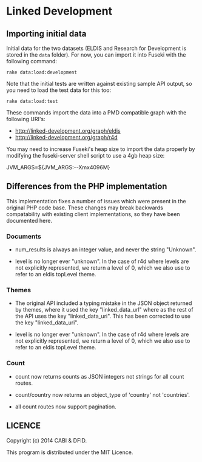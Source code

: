 # Linked Development

## Importing initial data

Initial data for the two datasets (ELDIS and Research for Development is stored in the `data` folder). For now, you can import it into Fuseki with the following command:

    rake data:load:development

Note that the initial tests are written against existing sample API output, so you need to load the test data for this too:

    rake data:load:test

These commands import the data into a PMD compatible graph with the following URI's:

- http://linked-development.org/graph/eldis
- http://linked-development.org/graph/r4d

You may need to increase Fuseki's heap size to import the data properly by modifying the fuseki-server shell script to use a 4gb heap size:

JVM_ARGS=${JVM_ARGS:--Xmx4096M}

## Differences from the PHP implementation

This implementation fixes a number of issues which were present in the
original PHP code base.  These changes may break backwards
compatability with existing client implementations, so they have been
documented here.

### Documents

- num_results is always an integer value, and never the string "Unknown".

- level is no longer ever "unknown".  In the case of r4d where levels
  are not explicitly represented, we return a level of 0, which we
  also use to refer to an eldis topLevel theme.

### Themes

- The original API included a typing mistake in the JSON object
  returned by themes, where it used the key "linked\_data\_url" where
  as the rest of the API uses the key "linked\_data\_uri".  This has
  been corrected to use the key "linked\_data\_uri".

- level is no longer ever "unknown".  In the case of r4d where levels
  are not explicitly represented, we return a level of 0, which we
  also use to refer to an eldis topLevel theme.

### Count

- count now returns counts as JSON integers not strings for all count routes.

- count/country now returns an object_type of 'country' not 'countries'.

- all count routes now support pagination.

## LICENCE

Copyright (c) 2014 CABI & DFID.

This program is distributed under the MIT Licence.
